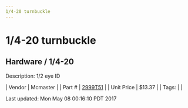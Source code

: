 ```yaml
---
1/4-20 turnbuckle
---
```

# 1/4-20 turnbuckle
## Hardware / 1/4-20
Description: 	1/2 eye ID 

| Vendor | Mcmaster | 
| Part # | [2999T51](https://www.mcmaster.com/#2999T51) | 
| Unit Price | $13.37 | 
| Tags: |  | 

Last updated: Mon May 08 00:16:10 PDT 2017